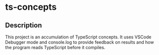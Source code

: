 # ts-concepts
## Description
This project is an accumulation of TypeScript concepts. It uses VSCode Debugger mode and console.log to provide feedback on results and how the program reads TypeScript before it compiles.
